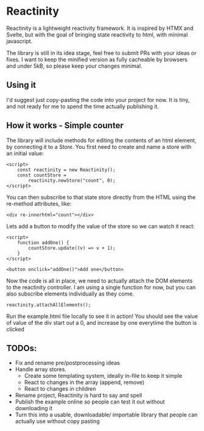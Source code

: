 # Reactinity

Reactinity is a lightweight reactivity framework. It is inspired by HTMX and Svelte, but with the goal of bringing state reactivity to html, with minimal javascript.

The library is still in its idea stage, feel free to submit PRs with your ideas or fixes. I want to keep the minified version as fully cacheable by browsers and under 5kB, so please keep your changes minimal.

## Using it

I'd suggest just copy-pasting the code into your project for now. It is tiny, and not ready for me to spend the time actually publishing it.

## How it works - Simple counter

The library will include methods for editing the contents of an html element, by connecting it to a _Store_. You first need to create and name a store with an initial value:

```
<script>
    const reactinity = new Reactinity();
    const countStore =
        reactinity.newStore("count", 0);
</script>
```

You can then subscribe to that state store directly from the HTML using the re-method attributes, like:

```
<div re-innerhtml="count"></div>
```

Lets add a button to modify the value of the store so we can watch it react:

```
<script>
    function addOne() {
        countStore.update((v) => v + 1);
    }
</script>

<button onclick="addOne()">Add one</button>
```

Now the code is all in place, we need to actually attach the DOM elements to the reactinity controller. I am using a single function for now, but you can also subscribe elements individually as they come.

```
reactinity.attachAllElements();
```

Run the example.html file locally to see it in action! You should see the value of value of the div start out a 0, and increase by one everytime the button is clicked

## TODOs:

- Fix and rename pre/postprocessing ideas
- Handle array stores.
  - Create some templating system, ideally in-file to keep it simple
  - React to changes in the array (append, remove)
  - React to changes in children
- Rename project, Reactinity is hard to say and spell
- Publish the example online so people can test it out without downloading it
- Turn this into a usable, downloadable/ importable library that people can actually use without copy pasting

